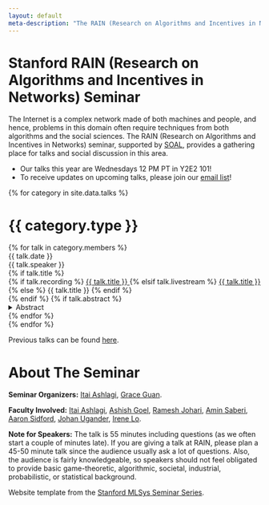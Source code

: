 ```yaml
---
layout: default
meta-description: "The RAIN (Research on Algorithms and Incentives in Networks) seminar provides a gathering place for talks and social discussion in this area.."
---
```


# Stanford RAIN (Research on Algorithms and Incentives in Networks) Seminar

The Internet is a complex network made of both machines and people, and hence, problems in this domain often require techniques from both algorithms and the social sciences. The RAIN (Research on Algorithms and Incentives in Networks) seminar, supported by [SOAL](https://web.stanford.edu/group/soal/), provides a gathering place for talks and social discussion in this area.


* Our talks this year are Wednesdays 12 PM PT in Y2E2 101!
* To receive updates on upcoming talks, please join our [email list](https://mailman.stanford.edu/mailman/listinfo/internetalgs)! 

{% for category in site.data.talks %}
# {{ category.type }}
<div class="talk-list">
  {% for talk in category.members %}
  <div class="talk list-group-item">
  <div class="talk-date">{{ talk.date }}</div>
  <div class="talk-presenter">{{ talk.speaker }}</div>
  {% if talk.title %}
  <div>
    {% if talk.recording %}
      <span><a class="talk-title-link" href="{{ talk.recording }}">{{ talk.title }} <i class="bi bi-box-arrow-up-right"></i></a></span>
    {% elsif talk.livestream %}
      <span><a class="talk-title-link" href="{{ talk.livestream }}">{{ talk.title }} <i class="bi bi-box-arrow-up-right"></i></a></span>
    {% else %}
      <span>{{ talk.title }}</span>
    {% endif %}
  </div>
  {% endif %}
  {% if talk.abstract %}
    <details>
    <summary>Abstract</summary>
    {{ talk.abstract }}
    
    {% if talk.bio %}
    <br><br>
    <strong>Bio: </strong> {{ talk.bio }}
    {% endif %}

    {% if talk.recording %}
      <br><br>
      <strong><a href="{{ talk.recording }}">Video Link</a></strong>
    {% elsif talk.livestream %}
      <br><br>
      <strong><a href="{{ talk.livestream }}">Livestream Link</a></strong>
    {% endif %}
    </details>
  {% endif %}
  </div>
  {% endfor %}
</div>
{% endfor %}

Previous talks can be found [here](/rain-seminar/archive).

# About The Seminar

**Seminar Organizers:** [Itai Ashlagi](http://www.stanford.edu/~iashlagi), [Grace Guan](https://guanzgrace.github.io/).

**Faculty Involved:** [Itai Ashlagi](https://web.stanford.edu/~iashlagi/), [Ashish Goel](https://web.stanford.edu/~ashishg/), [Ramesh Johari](http://www.stanford.edu/~rjohari/), [Amin Saberi](https://web.stanford.edu/~saberi/), [Aaron Sidford](https://web.stanford.edu/~sidford/), [Johan Ugander](https://web.stanford.edu/~jugander/), [Irene Lo](https://sites.google.com/view/irene-lo).


**Note for Speakers:** The talk is 55 minutes including questions (as we often start a couple of minutes late). If you are giving a talk at RAIN, please plan a 45-50 minute talk since the audience usually ask a lot of questions. Also, the audience is fairly knowledgeable, so speakers should not feel obligated to provide basic game-theoretic, algorithmic, societal, industrial, probabilistic, or statistical background.


Website template from the [Stanford MLSys Seminar Series](https://mlsys.stanford.edu).

